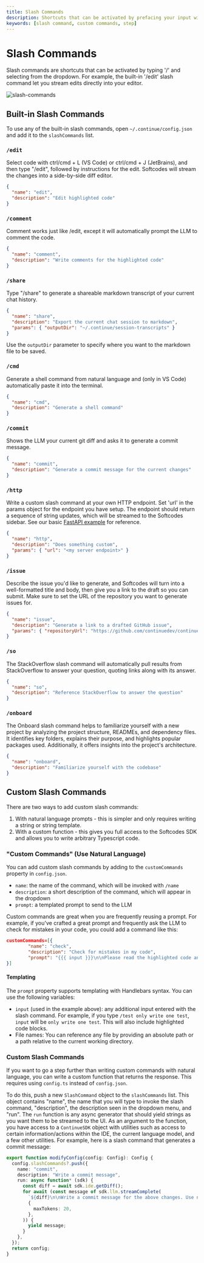 ```yaml
---
title: Slash Commands
description: Shortcuts that can be activated by prefacing your input with '/'
keywords: [slash command, custom commands, step]
---
```


# Slash Commands

Slash commands are shortcuts that can be activated by typing '/' and selecting from the dropdown. For example, the built-in '/edit' slash command let you stream edits directly into your editor.

![slash-commands](/img/slash-commands.png)

## Built-in Slash Commands

To use any of the built-in slash commands, open `~/.continue/config.json` and add it to the `slashCommands` list.

### `/edit`

Select code with ctrl/cmd + L (VS Code) or ctrl/cmd + J (JetBrains), and then type "/edit", followed by instructions for the edit. Softcodes will stream the changes into a side-by-side diff editor.

```json
{
  "name": "edit",
  "description": "Edit highlighted code"
}
```

### `/comment`

Comment works just like /edit, except it will automatically prompt the LLM to comment the code.

```json
{
  "name": "comment",
  "description": "Write comments for the highlighted code"
}
```

### `/share`

Type "/share" to generate a shareable markdown transcript of your current chat history.

```json
{
  "name": "share",
  "description": "Export the current chat session to markdown",
  "params": { "outputDir": "~/.continue/session-transcripts" }
}
```

Use the `outputDir` parameter to specify where you want to the markdown file to be saved.

### `/cmd`

Generate a shell command from natural language and (only in VS Code) automatically paste it into the terminal.

```json
{
  "name": "cmd",
  "description": "Generate a shell command"
}
```

### `/commit`

Shows the LLM your current git diff and asks it to generate a commit message.

```json
{
  "name": "commit",
  "description": "Generate a commit message for the current changes"
}
```

### `/http`

Write a custom slash command at your own HTTP endpoint. Set 'url' in the params object for the endpoint you have setup. The endpoint should return a sequence of string updates, which will be streamed to the Softcodes sidebar. See our basic [FastAPI example](https://github.com/continuedev/continue/blob/74002369a5e435735b83278fb965e004ae38a97d/core/context/providers/context_provider_server.py#L34-L45) for reference.

```json
{
  "name": "http",
  "description": "Does something custom",
  "params": { "url": "<my server endpoint>" }
}
```

### `/issue`

Describe the issue you'd like to generate, and Softcodes will turn into a well-formatted title and body, then give you a link to the draft so you can submit. Make sure to set the URL of the repository you want to generate issues for.

```json
{
  "name": "issue",
  "description": "Generate a link to a drafted GitHub issue",
  "params": { "repositoryUrl": "https://github.com/continuedev/continue" }
}
```

### `/so`

The StackOverflow slash command will automatically pull results from StackOverflow to answer your question, quoting links along with its answer.

```json
{
  "name": "so",
  "description": "Reference StackOverflow to answer the question"
}
```

### `/onboard`

The Onboard slash command helps to familiarize yourself with a new project by analyzing the project structure, READMEs, and dependency files. It identifies key folders, explains their purpose, and highlights popular packages used. Additionally, it offers insights into the project's architecture.

```json
{
  "name": "onboard",
  "description": "Familiarize yourself with the codebase"
}
```

## Custom Slash Commands

There are two ways to add custom slash commands:

1. With natural language prompts - this is simpler and only requires writing a string or string template.
2. With a custom function - this gives you full access to the Softcodes SDK and allows you to write arbitrary Typescript code.

### "Custom Commands" (Use Natural Language)

You can add custom slash commands by adding to the `customCommands` property in `config.json`.

- `name`: the name of the command, which will be invoked with `/name`
- `description`: a short description of the command, which will appear in the dropdown
- `prompt`: a templated prompt to send to the LLM

Custom commands are great when you are frequently reusing a prompt. For example, if you've crafted a great prompt and frequently ask the LLM to check for mistakes in your code, you could add a command like this:

```json title="~/.softcodes/config.json"
customCommands=[{
        "name": "check",
        "description": "Check for mistakes in my code",
        "prompt": "{{{ input }}}\n\nPlease read the highlighted code and check for any mistakes. You should look for the following, and be extremely vigilant:\n- Syntax errors\n- Logic errors\n- Security vulnerabilities\n- Performance issues\n- Anything else that looks wrong\n\nOnce you find an error, please explain it as clearly as possible, but without using extra words. For example, instead of saying 'I think there is a syntax error on line 5', you should say 'Syntax error on line 5'. Give your answer as one bullet point per mistake found."
}]
```

#### Templating

The `prompt` property supports templating with Handlebars syntax. You can use the following variables:

- `input` (used in the example above): any additional input entered with the slash command. For example, if you type `/test only write one test`, `input` will be `only write one test`. This will also include highlighted code blocks.
- File names: You can reference any file by providing an absolute path or a path relative to the current working directory.

### Custom Slash Commands

If you want to go a step further than writing custom commands with natural language, you can write a custom function that returns the response. This requires using `config.ts` instead of `config.json`.

To do this, push a new `SlashCommand` object to the `slashCommands` list. This object contains "name", the name that you will type to invoke the slash command, "description", the description seen in the dropdown menu, and "run". The `run` function is any async generator that should yield strings as you want them to be streamed to the UI. As an argument to the function, you have access to a `ContinueSDK` object with utilities such as access to certain information/actions within the IDE, the current language model, and a few other utilities. For example, here is a slash command that generates a commit message:

```typescript title="~/.softcodes/config.ts"
export function modifyConfig(config: Config): Config {
  config.slashCommands?.push({
    name: "commit",
    description: "Write a commit message",
    run: async function* (sdk) {
      const diff = await sdk.ide.getDiff();
      for await (const message of sdk.llm.streamComplete(
        `${diff}\n\nWrite a commit message for the above changes. Use no more than 20 tokens to give a brief description in the imperative mood (e.g. 'Add feature' not 'Added feature'):`,
        {
          maxTokens: 20,
        },
      )) {
        yield message;
      }
    },
  });
  return config;
}
```

